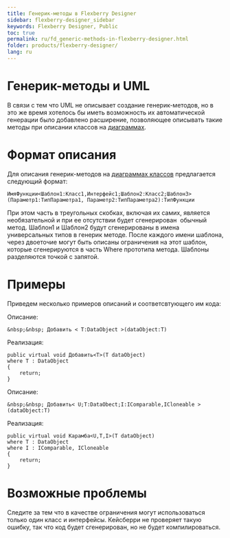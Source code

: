 ```yaml
---
title: Генерик-методы в Flexberry Designer
sidebar: flexberry-designer_sidebar
keywords: Flexberry Designer, Public
toc: true
permalink: ru/fd_generic-methods-in-flexberry-designer.html
folder: products/flexberry-designer/
lang: ru
---
```


# Генерик-методы и UML
В связи с тем что UML не описывает создание генерик-методов, но в это же время хотелось бы иметь возможность их автоматической генерации было добавлено расширение, позволяющее описывать такие методы при описании классов на [диаграммах](class-diagram.html).

# Формат описания
Для описания генерик-методов на [диаграммах классов](class-diagram.html) предлагается следующий формат:

`ИмяФункции<Шаблон1:Класс1,Интерфейс1;Шаблон2:Класс2;Шаблон3>(Параметр1:ТипПараметра1, Параметр2:ТипПараметра2):ТипФункции `

При этом часть в треугольных скобках, включая их самих, является необязательной и при ее отсутствии будет сгенерирован&nbsp; обычный метод.
Шаблон1 и Шаблон2 будут сгенерированы в имена универсальных типов в генерик методе. После каждого имени шаблона, через двоеточие могут быть описаны ограничения на этот шаблон, которые сгенерируются в часть Where прототипа метода. Шаблоны разделяются точкой с запятой.

# Примеры
Приведем несколько примеров описаний и соответсвтующего им кода:


Описание:

`&nbsp;&nbsp; Добавить < T:DataObject >(dataObject:T)`


Реализация:
```
public virtual void Добавить<T>(T dataObject)
where T : DataObject
{
    return;
}
```


Описание:

`&nbsp;&nbsp; Добавить< U;T:DataObect;I:IComparable,ICloneable >(dataObject:T)`


Реализация:
```
public virtual void Карамба<U,T,I>(T dataObject)
where T : DataObject
where I : IComparable, ICloneable
{
    return;
}
```

# Возможные проблемы
Следите за тем что в качестве ограничения могут использоваться только один класс и интерфейсы. Кейсберри не проверяет такую ошибку, так что код будет сгенерирован, но не будет компилироваться.
